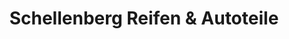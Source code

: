 ---
title: "Schellenberg Reifen & Autoteile"
url: /brotterode-trusetal/schellenberg-reifen-und-autoteile/
shop: Reifen
---